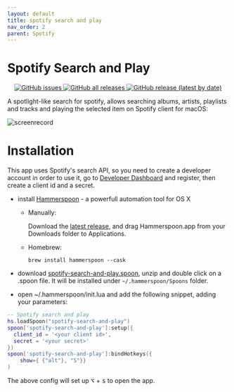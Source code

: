 ```yaml
---
layout: default
title: spotify search and play
nav_order: 2
parent: Spotify
---
```

# Spotify Search and Play

<p align="center">
   <a href="https://github.com/fork-my-spoons/spotify-search-and-play.spoon/issues">
    <img alt="GitHub issues" src="https://img.shields.io/github/issues/fork-my-spoons/spotify-search-and-play.spoon">
  </a>
  <a href="https://github.com/fork-my-spoons/github-activity.spoon/releases">
    <img alt="GitHub all releases" src="https://img.shields.io/github/downloads/fork-my-spoons/spotify-search-and-play.spoon/total">
  </a>
  <a href="https://github.com/fork-my-spoons/spotify-search-and-play.spoon/releases">
   <img alt="GitHub release (latest by date)" src="https://img.shields.io/github/v/release/fork-my-spoons/spotify-search-and-play.spoon">
  </a>
</p>

A spotlight-like search for spotify, allows searching albums, artists, playlists and tracks and playing the selected item on Spotify client for macOS:

<img alt="screenrecord" src="https://github.com/fork-my-spoons/spotify-search-and-play.spoon/raw/main/screenshots/screenrecord.gif">

# Installation

This app uses Spotify's search API, so you need to create a developer account in order to use it, go to [Developer Dashboard](https://developer.spotify.com/dashboard/) and register, then create a client id and a secret.

 - install [Hammerspoon](http://www.hammerspoon.org/) - a powerfull automation tool for OS X
   - Manually:

      Download the [latest release](hhttps://github.com/Hammerspoon/hammerspoon/releases/latest), and drag Hammerspoon.app from your Downloads folder to Applications.
   - Homebrew:

      ```brew install hammerspoon --cask```

 - download [spotify-search-and-play.spoon](https://github.com/fork-my-spoons/spotify-search-and-play.spoon/releases/latest/download/spotify-search-and-play.spoon.zip), unzip and double click on a .spoon file. It will be installed under `~/.hammerspoon/Spoons` folder.
 
 - open ~/.hammerspoon/init.lua and add the following snippet, adding your parameters:

```lua
-- Spotify search and play
hs.loadSpoon("spotify-search-and-play")
spoon['spotify-search-and-play']:setup({
  client_id = '<your client id>',
  secret = '<your secret>'
})
spoon['spotify-search-and-play']:bindHotkeys({
    show={ {"alt"}, "S"}}
)
```

The above config will set up <kbd>⌥</kbd> + <kbd>s</kbd> to open the app. 
